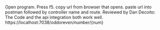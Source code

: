 Open program. Press f5. copy url from browser that opens. paste url into postman followed by controller name and route. 
Reviewed by Dan Decoito: The Code and the api integration both work well.
https://localhost:7038/oddoreven/number/{num}
